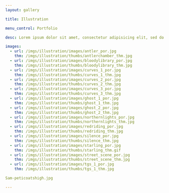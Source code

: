 ```yaml
---
layout: gallery

title: Illustration

menu_control: Portfolio

desc: Lorem ipsum dolor sit amet, consectetur adipisicing elit, sed do eiusmod tempor incididunt ut labore et dolore magna aliqua. Ut enim ad minim veniam, quis nostrud exercitation ullamco laboris nisi ut aliquip ex ea commodo consequat. Duis aute irure dolor in reprehenderit in voluptate velit esse cillum dolore eu fugiat nulla pariatur. Excepteur sint occaecat cupidatat non proident, sunt in culpa qui officia deserunt mollit anim id est laborum.

images:
  - url: /imgs/illustration/images/antler_por.jpg
    thm: /imgs/illustration/thumbs/antlerchamber_thm.jpg
  - url: /imgs/illustration/images/bloodylibrary_por.jpg
    thm: /imgs/illustration/thumbs/bloodylibrary_thm.jpg
  - url: /imgs/illustration/images/curves_1_por.jpg
    thm: /imgs/illustration/thumbs/curves_1_thm.jpg
  - url: /imgs/illustration/images/curves_2_por.jpg
    thm: /imgs/illustration/thumbs/curves_2_thm.jpg
  - url: /imgs/illustration/images/curves_3_por.jpg
    thm: /imgs/illustration/thumbs/curves_3_thm.jpg
  - url: /imgs/illustration/images/ghost_1_por.jpg
    thm: /imgs/illustration/thumbs/ghost_1_thm.jpg
  - url: /imgs/illustration/images/ghost_2_por.jpg
    thm: /imgs/illustration/thumbs/ghost_2_thm.jpg
  - url: /imgs/illustration/images/northernlights_por.jpg
    thm: /imgs/illustration/thumbs/northernlights_thm.jpg
  - url: /imgs/illustration/images/redriding_por.jpg
    thm: /imgs/illustration/thumbs/redriding_thm.jpg
  - url: /imgs/illustration/images/silence_por.jpg
    thm: /imgs/illustration/thumbs/silence_thm.jpg
  - url: /imgs/illustration/images/starling_por.jpg
    thm: /imgs/illustration/thumbs/starling_thm.gif
  - url: /imgs/illustration/images/street_scene_por.jpg
    thm: /imgs/illustration/thumbs/street_scene_thm.jpg
  - url: /imgs/illustration/images/tgs_1_por.jpg
    thm: /imgs/illustration/thumbs/tgs_1_thm.jpg

Sam-peticoatshigh.jpg

---
```

